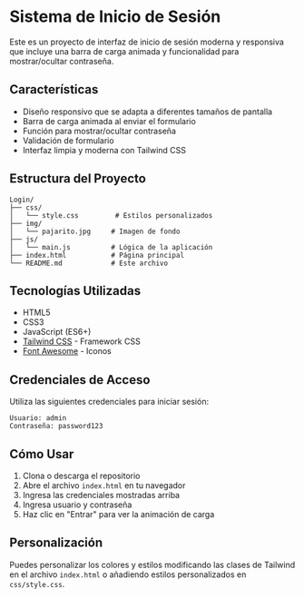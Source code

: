 # Sistema de Inicio de Sesión

Este es un proyecto de interfaz de inicio de sesión moderna y responsiva que incluye una barra de carga animada y funcionalidad para mostrar/ocultar contraseña.

## Características

- Diseño responsivo que se adapta a diferentes tamaños de pantalla
- Barra de carga animada al enviar el formulario
- Función para mostrar/ocultar contraseña
- Validación de formulario
- Interfaz limpia y moderna con Tailwind CSS

## Estructura del Proyecto

```
Login/
├── css/
│   └── style.css         # Estilos personalizados
├── img/
│   └── pajarito.jpg     # Imagen de fondo
├── js/
│   └── main.js          # Lógica de la aplicación
├── index.html           # Página principal
└── README.md            # Este archivo
```

## Tecnologías Utilizadas

- HTML5
- CSS3
- JavaScript (ES6+)
- [Tailwind CSS](https://tailwindcss.com/) - Framework CSS
- [Font Awesome](https://fontawesome.com/) - Iconos

## Credenciales de Acceso

Utiliza las siguientes credenciales para iniciar sesión:

```
Usuario: admin
Contraseña: password123
```

## Cómo Usar

1. Clona o descarga el repositorio
2. Abre el archivo `index.html` en tu navegador
3. Ingresa las credenciales mostradas arriba
3. Ingresa usuario y contraseña
4. Haz clic en "Entrar" para ver la animación de carga

## Personalización

Puedes personalizar los colores y estilos modificando las clases de Tailwind en el archivo `index.html` o añadiendo estilos personalizados en `css/style.css`.
